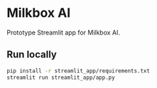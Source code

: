 # Milkbox AI  

Prototype Streamlit app for Milkbox AI.  

## Run locally  
```bash
pip install -r streamlit_app/requirements.txt  
streamlit run streamlit_app/app.py
